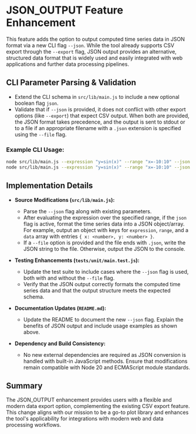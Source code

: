 # JSON_OUTPUT Feature Enhancement

This feature adds the option to output computed time series data in JSON format via a new CLI flag `--json`. While the tool already supports CSV export through the `--export` flag, JSON output provides an alternative, structured data format that is widely used and easily integrated with web applications and further data processing pipelines.

## CLI Parameter Parsing & Validation

- Extend the CLI schema in `src/lib/main.js` to include a new optional boolean flag `json`.
- Validate that if `--json` is provided, it does not conflict with other export options (like `--export`) that expect CSV output. When both are provided, the JSON format takes precedence, and the output is sent to stdout or to a file if an appropriate filename with a `.json` extension is specified using the `--file` flag.

### Example CLI Usage:

```sh
node src/lib/main.js --expression "y=sin(x)" --range "x=-10:10" --json
node src/lib/main.js --expression "y=sin(x)" --range "x=-10:10" --json --file output.json
```

## Implementation Details

- **Source Modifications (`src/lib/main.js`):**
  - Parse the `--json` flag along with existing parameters.
  - After evaluating the expression over the specified range, if the `json` flag is active, format the time series data into a JSON object/array. For example, output an object with keys for `expression`, `range`, and a `data` array with entries `{ x: <number>, y: <number> }`.
  - If a `--file` option is provided and the file ends with `.json`, write the JSON string to the file. Otherwise, output the JSON to the console.

- **Testing Enhancements (`tests/unit/main.test.js`):**
  - Update the test suite to include cases where the `--json` flag is used, both with and without the `--file` flag.
  - Verify that the JSON output correctly formats the computed time series data and that the output structure meets the expected schema.

- **Documentation Updates (`README.md`):**
  - Update the README to document the new `--json` flag. Explain the benefits of JSON output and include usage examples as shown above.

- **Dependency and Build Consistency:**
  - No new external dependencies are required as JSON conversion is handled with built-in JavaScript methods. Ensure that modifications remain compatible with Node 20 and ECMAScript module standards.

## Summary

The JSON_OUTPUT enhancement provides users with a flexible and modern data export option, complementing the existing CSV export feature. This change aligns with our mission to be a go-to plot library and enhances the tool's applicability for integrations with modern web and data processing workflows.